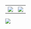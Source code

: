 <table style="width:100%">
  <tr>
    <th><img src="https://github-readme-stats.vercel.app/api?username=chshivm007&show_icons=true&hide_border=true" /></th>
    <th><img src="https://github-readme-stats.vercel.app/api/top-langs/?username=chshivm007&layout=compact&langs_count=6" /></th>
  </tr>
</table>

![](https://komarev.com/ghpvc/?username=your-github-username&color=bluevoilet)

<!--
**xalanq/xalanq** is a ✨ _special_ ✨ repository because its `README.md` (this file) appears on your GitHub profile.

Here are some ideas to get you started:

- 🔭 I’m currently working on ...
- 🌱 I’m currently learning ...
- 👯 I’m looking to collaborate on ...
- 🤔 I’m looking for help with ...
- 💬 Ask me about ...
- 📫 How to reach me: ...
- 😄 Pronouns: ...
- ⚡ Fun fact: ...
-->
